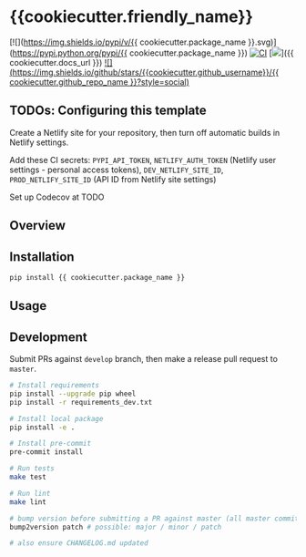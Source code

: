# {{cookiecutter.friendly_name}}

[![](https://img.shields.io/pypi/v/{{ cookiecutter.package_name }}.svg)](https://pypi.python.org/pypi/{{ cookiecutter.package_name }})
[![CI](https://github.com/{{cookiecutter.github_username}}/{{cookiecutter.github_repo_name}}/actions/workflows/ci.yaml/badge.svg?branch=master)](https://github.com/{{cookiecutter.github_username}}/{{cookiecutter.github_repo_name}}/actions/workflows/ci.yaml)
[![](https://img.shields.io/badge/docs-here-blue.svg)]({{ cookiecutter.docs_url }})
[![](https://img.shields.io/github/stars/{{cookiecutter.github_username}}/{{ cookiecutter.github_repo_name }}?style=social)](https://github.com/{{cookiecutter.github_username}}/{{cookiecutter.github_repo_name}})

## TODOs: Configuring this template

Create a Netlify site for your repository, then turn off automatic builds in Netlify settings.

Add these CI secrets: `PYPI_API_TOKEN`, `NETLIFY_AUTH_TOKEN` (Netlify user settings - personal access tokens), `DEV_NETLIFY_SITE_ID`, `PROD_NETLIFY_SITE_ID` (API ID from Netlify site settings)

Set up Codecov at TODO

## Overview

## Installation

```bash
pip install {{ cookiecutter.package_name }}
```

## Usage

## Development

Submit PRs against `develop` branch, then make a release pull request to `master`.

```bash
# Install requirements
pip install --upgrade pip wheel
pip install -r requirements_dev.txt

# Install local package
pip install -e .

# Install pre-commit
pre-commit install

# Run tests
make test

# Run lint
make lint

# bump version before submitting a PR against master (all master commits are deployed)
bump2version patch # possible: major / minor / patch

# also ensure CHANGELOG.md updated
```
